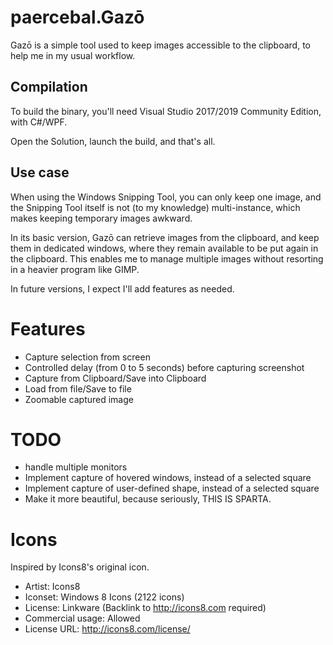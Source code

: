 # paercebal.Gazō

Gazō is a simple tool used to keep images accessible to the clipboard, to help me in my usual workflow.

## Compilation

To build the binary, you'll need Visual Studio 2017/2019 Community Edition, with C#/WPF.

Open the Solution, launch the build, and that's all.

## Use case

When using the Windows Snipping Tool, you can only keep one image, and the Snipping
Tool itself is not (to my knowledge) multi-instance, which makes keeping temporary
images awkward.

In its basic version, Gazō can retrieve images from the clipboard, and keep them in
dedicated windows, where they remain available to be put again in the clipboard.
This enables me to manage multiple images without resorting in a heavier program like
GIMP.

In future versions, I expect I'll add features as needed.

# Features

- Capture selection from screen
- Controlled delay (from 0 to 5 seconds) before capturing screenshot
- Capture from Clipboard/Save into Clipboard
- Load from file/Save to file
- Zoomable captured image

# TODO

- handle multiple monitors
- Implement capture of hovered windows, instead of a selected square
- Implement capture of user-defined shape, instead of a selected square
- Make it more beautiful, because seriously, THIS IS SPARTA.


# Icons

Inspired by Icons8's original icon.

- Artist: Icons8
 - Iconset: Windows 8 Icons (2122 icons)
 - License: Linkware (Backlink to http://icons8.com required)
 - Commercial usage: Allowed
 - License URL: http://icons8.com/license/
